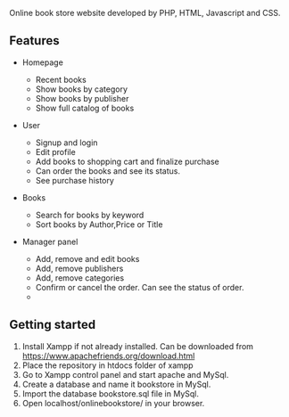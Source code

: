 Online book store website developed by PHP, HTML, Javascript and CSS.

## Features
- Homepage
  - Recent books
  - Show books by category
  - Show books by publisher
  - Show full catalog of books
  
- User
  - Signup and login
  - Edit profile
  - Add books to shopping cart and finalize purchase
  - Can order the books and see its status.
  - See purchase history
  
- Books
    - Search for books by keyword
    - Sort books by Author,Price or Title
    
- Manager panel
  - Add, remove and edit books
  - Add, remove  publishers
  - Add, remove categories
  - Confirm or cancel the order. Can see the status of order.
  -   
## Getting started
 1. Install Xampp if not already installed. Can be downloaded from https://www.apachefriends.org/download.html
 2. Place the repository in htdocs folder of xampp
 3. Go to Xampp control panel and start apache and MySql.
 4. Create a database and name it bookstore in MySql.
 5. Import the database bookstore.sql file in MySql.
 6. Open localhost/onlinebookstore/ in your browser.
